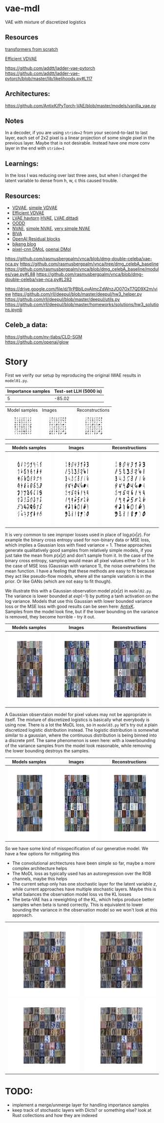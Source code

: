 # vae-mdl
VAE with mixture of discretized logistics

## Resources
[transformers from scratch](https://towardsdatascience.com/7-things-you-didnt-know-about-the-transformer-a70d93ced6b2)

[Efficient VDVAE](https://github.com/Rayhane-mamah/Efficient-VDVAE)

https://github.com/addtt/ladder-vae-pytorch
https://github.com/addtt/ladder-vae-pytorch/blob/master/lib/likelihoods.py#L117

## Architectures:
https://github.com/AntixK/PyTorch-VAE/blob/master/models/vanilla_vae.py

## Notes
In a decoder, if you are using `stride=2` from your second-to-last to last layer, each set of 2x2 pixel is a linear projection of some single pixel in the previous layer. Maybe that is not desirable. Instead have one more conv layer in the end with `stride=1`  

## Learnings:
In the loss I was reducing over last three axes, but when I changed the latent variable to dense from h, w, c this caused trouble. 

## Resources:
- [VDVAE](https://github.com/openai/vdvae), [simple VDVAE](https://github.com/vvvm23/vdvae)
- [Efficient VDVAE](https://github.com/Rayhane-mamah/Efficient-VDVAE)
- [LVAE havtorn](https://github.com/JakobHavtorn/vae)  [HVAE](https://github.com/JakobHavtorn/hvae-oodd), [LVAE dittadi](https://github.com/addtt/ladder-vae-pytorch)
- [OODD](https://github.com/JakobHavtorn/hvae-oodd)
- [NVAE](https://github.com/NVlabs/NVAE), [simple NVAE](https://github.com/GlassyWing/nvae), [very simple NVAE](https://github.com/kartikeya-badola/NVAE-PyTorch)
- [BIVA](https://github.com/vlievin/biva-pytorch)
- [OpenAI Residual blocks](https://github.com/openai/vdvae/blob/main/vae.py)
- [bjkeng blog](https://github.com/bjlkeng/sandbox/blob/master/notebooks/pixel_cnn/pixelcnn-test_loss_pixelconv2d-multi-image.ipynb)
- [pixel-cnn DMoL](https://github.com/openai/pixel-cnn) [openai DMol](https://github.com/openai/vdvae/blob/main/vae_helpers.py)

https://github.com/rasmusbergpalm/vnca/blob/dmg-double-celeba/vae-nca.py
https://github.com/rasmusbergpalm/vnca/tree/dmg_celebA_baseline
https://github.com/rasmusbergpalm/vnca/blob/dmg_celebA_baseline/modules/vae.py#L88
https://github.com/rasmusbergpalm/vnca/blob/dmg-double-celeba/vae-nca.py#L282

https://drive.google.com/file/d/1IrPBblLovAImcZdWnzJO07OxT7QD9X2m/view
https://github.com/rll/deepul/blob/master/deepul/hw3_helper.py
https://github.com/rll/deepul/blob/master/deepul/utils.py
https://github.com/rll/deepul/blob/master/homeworks/solutions/hw3_solutions.ipynb

## Celeb_a data:
https://github.com/nv-tlabs/CLD-SGM  
https://github.com/openai/glow  


# Story
First we verify our setup by reproducing the original IWAE results in `model01.py`.

| Importance samples | Test-set LLH (5000 is) |
| --- | --- |
| 5 | -85.02 |


<table>
    <tr>
    <td>Model samples</td><td>Images</td><td>Reconstructions</td>
    </tr>
    <tr>
        <td valign="middle" align="center"> <img src="assets/model01_samples.png" width="100" alt=""/> </td>
        <td valign="middle" align="center"> <img src="assets/model01_imgs.png" width="100" alt=""/> </td>
        <td valign="middle" align="center"> <img src="assets/model01_recs.png" width="100" alt=""/> </td>
    </tr>
</table>

| Models samples | Images | Reconstructions |
| --- | --- | --- |
| <img src="assets/model01_samples.png" width="320" height="240"  alt=""/> | <img src="assets/model01_imgs.png" width="320" height="240" /> | <img src="assets/model01_recs.png" width="320" height="240" /> |

It is very common to see improper losses used in place of $\log p(x|z)$. 
For example the binary cross entropy used for non-binary data or MSE loss, which implies a Gaussian loss with fixed variance = 1. 
These approaches generate qualitatively good samples from relatively simple models, if you just take the mean from $p(x|z)$ and don't sample from it.
In the case of the binary cross entropy, sampling would mean all pixel values either 0 or 1. In the case of MSE loss (Gaussian with variance 1), the noise overwhelms the mean function.
I have a feeling that these methods are easy to fit because they act like pseudo-flow models, where all the sample variation is in the prior. Or like GANs (which are not easy to fit though).

We illustrate this with a Gaussian observation model $p(x|z)$ in `model02.py`. 
The variance is lower bounded at $exp(-1)$ by putting a tanh activation on the log variance.
Models that use this Gaussian with lower bounded variance loss or the MSE loss with good results can be seen here: [AntixK](https://github.com/AntixK/PyTorch-VAE).  
Samples from the model look fine, but if the lower bounding on the variance is removed, they become horrible - try it out.

| Models samples | Images | Reconstructions |
| --- | --- | --- |
| <img src="assets/model02_samples.png" width="320" height="240"  alt=""/> | <img src="assets/model02_imgs.png" width="320" height="240" /> | <img src="assets/model02_recs.png" width="320" height="240" /> |

A Gaussian observtaion model for pixel values may not be appropriate in itself. The mixture of discretized logistics is basically what everybody is using now. 
There is a lot the MoDL loss, so in `model03.py` let's try out a plain discretized logistic distribution instead. 
The logistic distribution is somewhat similar to a gaussian, where the continuous distribution is being binned into a discrete pmf.
The same phenomenon is seen here: with a lowerbounding of the variance samples from the model look reasonable, while removing the lower bounding destroys the samples.

| Models samples | Images | Reconstructions |
| --- | --- | --- |
| <img src="assets/model03_samples.png" width="320" height="240"  alt=""/> | <img src="assets/model03_imgs.png" width="320" height="240" /> | <img src="assets/model03_recs.png" width="320" height="240" />| 

So we have some kind of misspecification of our generative model. We have a few options for mitigating this  

* The convolutional archtectures have been simple so far, maybe a more complex architecture helps
* The MoDL loss as typically used has an autoregression over the RGB channels, maybe this helps
* The current setup only has one stochastic layer for the latent variable $z$, while current approaches have multiple stochastic layers. Maybe this is what balances the observation model loss vs the KL losses
* The beta-VAE has a reweighting of the KL, which helps produce better samples when beta is tuned correctly. This is equivalent to lower bounding the variance in the observation model so we won't look at this approach.


<table>
  <tr>
    <td> <img src="assets/model02_samples.png" width="320" height="240"  alt=""/></td>
    <td><img src="assets/model02_samples.png" width="320" height="240"  alt=""/></td>
   </tr> 
   <tr>
      <td><img src="assets/model02_samples.png" width="320" height="240"  alt=""/></td>
      <td><img src="assets/model02_samples.png" width="320" height="240"  alt=""/></td>
  </tr>
</table>

# TODO:
- implement a merge/unmerge layer for handling importance samples  
- keep track of stochastic layers with Dicts? or something else? look at Rust collections and how they are indexed
